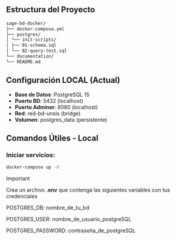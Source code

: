 
## Estructura del Proyecto
```markdown
sage-bd-docker/
├── docker-compose.yml
├── postgres/
│ └── init-scripts/
│ ├── 01-schema.sql
│ └── 02-query-test.sql
└── documentation/
└── README.md
```
## Configuración LOCAL (Actual)
- **Base de Datos**: PostgreSQL 15
- **Puerto BD**: 5432 (localhost)
- **Puerto Adminer**: 8080 (localhost)
- **Red**: red-bd-unsis (bridge)
- **Volumen**: postgres_data (persistente)

## Comandos Útiles - Local

### Iniciar servicios:
```bash
docker-compose up -d
```
>[!IMPORTANT]
>Crea un archivo **.env** que contenga las siguientes variables con tus credenciales
>
>POSTGRES_DB: nombre_de_tu_bd
>
>POSTGRES_USER: nombre_de_usuario_postgreSQL
>
>POSTGRES_PASSWORD: contraseña_de_postgreSQL

